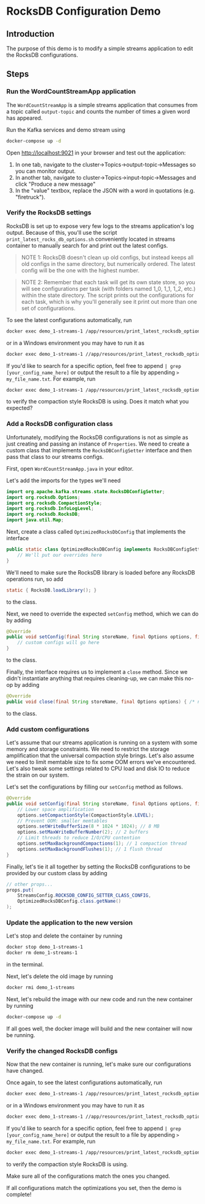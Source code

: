 # RocksDB Configuration Demo

## Introduction

The purpose of this demo is to modify a simple streams application to edit the RocksDB configurations.

## Steps

### Run the WordCountStreamApp application

The `WordCountStreamApp` is a simple streams application that consumes from a topic called `output-topic` and counts the number of times a given word has appeared.

Run the Kafka services and demo stream using
```bash
docker-compose up -d
```

Open [http://localhost:9021](http://localhost:9021) in your browser and test out the application:
1. In one tab, navigate to the cluster->Topics->output-topic->Messages so you can monitor output.
2. In another tab, navigate to cluster->Topics->input-topic->Messages and click "Produce a new message"
3. In the "value" textbox, replace the JSON with a word in quotations (e.g. "firetruck").

### Verify the RocksDB settings

RocksDB is set up to expose very few logs to the streams application's log output.
Because of this, you'll use the script `print_latest_rocks_db_options.sh` conveniently located in streams container to manually search for and print out the latest configs.

> NOTE 1: RocksDB doesn't clean up old configs, but instead keeps all old configs in the same directory, but numerically ordered.
> The latest config will be the one with the highest number.

> NOTE 2: Remember that each task will get its own state store, so you will see configurations per task (with folders named 1_0, 1_1, 1_2, etc.) within the state directory.
> The script prints out the configurations for each task, which is why you'll generally see it print out more than one set of configurations.

To see the latest configurations automatically, run
```bash
docker exec demo_1-streams-1 /app/resources/print_latest_rocksdb_options.sh
```
or in a Windows environment you may have to run it as
```bash
docker exec demo_1-streams-1 //app/resources/print_latest_rocksdb_options.sh
```

If you'd like to search for a specific option, feel free to append `| grep [your_config_name_here]` or output the result to a file by appending `> my_file_name.txt`.
For example, run
```bash
docker exec demo_1-streams-1 /app/resources/print_latest_rocksdb_options.sh | grep compaction_style
```
to verify the compaction style RocksDB is using. Does it match what you expected?

### Add a RocksDB configuration class

Unfortunately, modifying the RocksDB configurations is not as simple as just creating and passing an instance of `Properties`.
We need to create a custom class that implements the `RocksDBConfigSetter` interface and then pass that class to our streams configs.

First, open `WordCountStreamApp.java` in your editor.

Let's add the imports for the types we'll need
```java
import org.apache.kafka.streams.state.RocksDBConfigSetter;
import org.rocksdb.Options;
import org.rocksdb.CompactionStyle;
import org.rocksdb.InfoLogLevel;
import org.rocksdb.RocksDB;
import java.util.Map;
```

Next, create a class called `OptimizedRocksDbConfig` that implements the interface
```java
public static class OptimizedRocksDBConfig implements RocksDBConfigSetter {
    // We'll put our overrides here
}
```

We'll need to make sure the RocksDB library is loaded before any RocksDB operations run, so add
```java
static { RocksDB.loadLibrary(); }
```
to the class.

Next, we need to override the expected `setConfig` method, which we can do by adding
```java
@Override
public void setConfig(final String storeName, final Options options, final Map<String, Object> configs) {
    // custom configs will go here
}
```
to the class.

Finally, the interface requires us to implement a `close` method. Since we didn't instantiate anything that requires cleaning-up, we can make this no-op by adding
```java
@Override
public void close(final String storeName, final Options options) { /* no-op */ }
```
to the class.

### Add custom configurations

Let's assume that our streams application is running on a system with some memory and storage constraints.
We need to restrict the storage amplification that the universal compaction style brings.
Let's also assume we need to limit memtable size to fix some OOM errors we've encountered.
Let's also tweak some settings related to CPU load and disk IO to reduce the strain on our system.

Let's set the configurations by filling our `setConfig` method as follows.
```java
@Override
public void setConfig(final String storeName, final Options options, final Map<String, Object> configs) {
    // Lower space amplification
    options.setCompactionStyle(CompactionStyle.LEVEL);
    // Prevent OOM: smaller memtables
    options.setWriteBufferSize(8 * 1024 * 1024); // 8 MB
    options.setMaxWriteBufferNumber(2); // 2 buffers
    // Limit threads to reduce I/O/CPU contention
    options.setMaxBackgroundCompactions(1); // 1 compaction thread
    options.setMaxBackgroundFlushes(1); // 1 flush thread
}
```

Finally, let's tie it all together by setting the RocksDB configurations to be provided by our custom class by adding
```java
// other props...
props.put(
    StreamsConfig.ROCKSDB_CONFIG_SETTER_CLASS_CONFIG,
    OptimizedRocksDBConfig.class.getName()
);
```

### Update the application to the new version

Let's stop and delete the container by running
```bash
docker stop demo_1-streams-1
docker rm demo_1-streams-1
```
in the terminal.

Next, let's delete the old image by running
```bash
docker rmi demo_1-streams
```

Next, let's rebuild the image with our new code and run the new container by running
```bash
docker-compose up -d
```

If all goes well, the docker image will build and the new container will now be running.

### Verify the changed RocksDB configs

Now that the new container is running, let's make sure our configurations have changed.

Once again, to see the latest configurations automatically, run
```bash
docker exec demo_1-streams-1 /app/resources/print_latest_rocksdb_options.sh
```
or in a Windows environment you may have to run it as
```bash
docker exec demo_1-streams-1 //app/resources/print_latest_rocksdb_options.sh
```

If you'd like to search for a specific option, feel free to append `| grep [your_config_name_here]` or output the result to a file by appending `> my_file_name.txt`.
For example, run
```bash
docker exec demo_1-streams-1 /app/resources/print_latest_rocksdb_options.sh | grep compaction_style
```
to verify the compaction style RocksDB is using.

Make sure all of the configurations match the ones you changed.

If all configurations match the optimizations you set, then the demo is complete!
